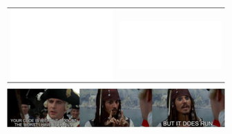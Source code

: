<table>
  <tr>
    <td>
      <img align="left" width="600" alt="" src="https://github.com/Santo-G/Santo-G/blob/main/github-left-metrics.svg">
    </td>
    <td>
      <img align="right" width="600" alt="" src="https://github.com/Santo-G/Santo-G/blob/main/github-right-metrics.svg">
    </td>
  </tr>
</table>

<img align="center" width="1000" alt="" src="https://github.com/Santo-G/Santo-G/blob/aa0fde2c0fb266b5ad57771cd244132a44d33f5d/funny_img.png">

<!--
**Santo-G/Santo-G** is a ✨ _special_ ✨ repository because its `README.md` (this file) appears on your GitHub profile.

Here are some ideas to get you started:

- 🔭 I’m currently working on ...
- 🌱 I’m currently learning ...
- 👯 I’m looking to collaborate on ...
- 🤔 I’m looking for help with ...
- 💬 Ask me about ...
- 📫 How to reach me: ...
- 😄 Pronouns: ...
- ⚡ Fun fact: ...
-->
